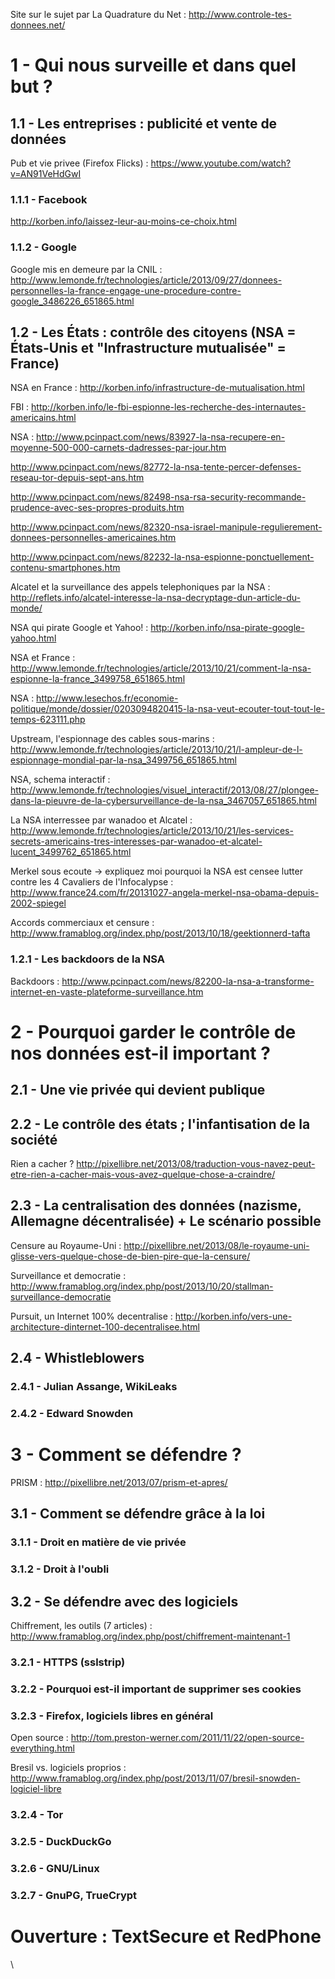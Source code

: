 Site sur le sujet par La Quadrature du Net : http://www.controle-tes-donnees.net/

# 1 - Qui nous surveille et dans quel but ?

## 1.1 - Les entreprises : publicité et vente de données

Pub et vie privee (Firefox Flicks) : https://www.youtube.com/watch?v=AN91VeHdGwI

### 1.1.1 - Facebook

http://korben.info/laissez-leur-au-moins-ce-choix.html

### 1.1.2 - Google

Google mis en demeure par la CNIL : http://www.lemonde.fr/technologies/article/2013/09/27/donnees-personnelles-la-france-engage-une-procedure-contre-google_3486226_651865.html

## 1.2 - Les États : contrôle des citoyens (NSA = États-Unis et "Infrastructure mutualisée" = France)

NSA en France : http://korben.info/infrastructure-de-mutualisation.html

FBI : http://korben.info/le-fbi-espionne-les-recherche-des-internautes-americains.html

NSA : http://www.pcinpact.com/news/83927-la-nsa-recupere-en-moyenne-500-000-carnets-dadresses-par-jour.htm

http://www.pcinpact.com/news/82772-la-nsa-tente-percer-defenses-reseau-tor-depuis-sept-ans.htm

http://www.pcinpact.com/news/82498-nsa-rsa-security-recommande-prudence-avec-ses-propres-produits.htm

http://www.pcinpact.com/news/82320-nsa-israel-manipule-regulierement-donnees-personnelles-americaines.htm

http://www.pcinpact.com/news/82232-la-nsa-espionne-ponctuellement-contenu-smartphones.htm

Alcatel et la surveillance des appels telephoniques par la NSA : http://reflets.info/alcatel-interesse-la-nsa-decryptage-dun-article-du-monde/

NSA qui pirate Google et Yahoo! : http://korben.info/nsa-pirate-google-yahoo.html

NSA et France : http://www.lemonde.fr/technologies/article/2013/10/21/comment-la-nsa-espionne-la-france_3499758_651865.html

NSA : http://www.lesechos.fr/economie-politique/monde/dossier/0203094820415-la-nsa-veut-ecouter-tout-tout-le-temps-623111.php

Upstream, l'espionnage des cables sous-marins : http://www.lemonde.fr/technologies/article/2013/10/21/l-ampleur-de-l-espionnage-mondial-par-la-nsa_3499756_651865.html

NSA, schema interactif : http://www.lemonde.fr/technologies/visuel_interactif/2013/08/27/plongee-dans-la-pieuvre-de-la-cybersurveillance-de-la-nsa_3467057_651865.html

La NSA interressee par wanadoo et Alcatel : http://www.lemonde.fr/technologies/article/2013/10/21/les-services-secrets-americains-tres-interesses-par-wanadoo-et-alcatel-lucent_3499762_651865.html

Merkel sous ecoute -> expliquez moi pourquoi la NSA est censee lutter contre les 4 Cavaliers de l'Infocalypse : http://www.france24.com/fr/20131027-angela-merkel-nsa-obama-depuis-2002-spiegel

Accords commerciaux et censure : http://www.framablog.org/index.php/post/2013/10/18/geektionnerd-tafta

### 1.2.1 - Les backdoors de la NSA

Backdoors : http://www.pcinpact.com/news/82200-la-nsa-a-transforme-internet-en-vaste-plateforme-surveillance.htm

# 2 - Pourquoi garder le contrôle de nos données est-il important ?

## 2.1 - Une vie privée qui devient publique

## 2.2 - Le contrôle des états ; l'infantisation de la société

Rien a cacher ? http://pixellibre.net/2013/08/traduction-vous-navez-peut-etre-rien-a-cacher-mais-vous-avez-quelque-chose-a-craindre/

## 2.3 - La centralisation des données (nazisme, Allemagne décentralisée) + Le scénario possible

Censure au Royaume-Uni : http://pixellibre.net/2013/08/le-royaume-uni-glisse-vers-quelque-chose-de-bien-pire-que-la-censure/

Surveillance et democratie : http://www.framablog.org/index.php/post/2013/10/20/stallman-surveillance-democratie

Pursuit, un Internet 100% decentralise : http://korben.info/vers-une-architecture-dinternet-100-decentralisee.html

## 2.4 - Whistleblowers

### 2.4.1 - Julian Assange, WikiLeaks

### 2.4.2 - Edward Snowden

# 3 - Comment se défendre ?

PRISM : http://pixellibre.net/2013/07/prism-et-apres/

## 3.1 - Comment se défendre grâce à la loi

### 3.1.1 - Droit en matière de vie privée

### 3.1.2 - Droit à l'oubli

## 3.2 - Se défendre avec des logiciels

Chiffrement, les outils (7 articles) : http://www.framablog.org/index.php/post/chiffrement-maintenant-1

### 3.2.1 - HTTPS (sslstrip)

### 3.2.2 - Pourquoi est-il important de supprimer ses cookies

### 3.2.3 - Firefox, logiciels libres en général

Open source : http://tom.preston-werner.com/2011/11/22/open-source-everything.html

Bresil vs. logiciels proprios : http://www.framablog.org/index.php/post/2013/11/07/bresil-snowden-logiciel-libre

### 3.2.4 - Tor

### 3.2.5 - DuckDuckGo

### 3.2.6 - GNU/Linux

### 3.2.7 - GnuPG, TrueCrypt

# Ouverture : TextSecure et RedPhone
\